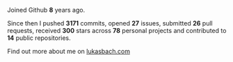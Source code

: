 Joined Github **8** years ago.

Since then I pushed **3171** commits, opened **27** issues, submitted **26** pull requests, received **300** stars across **78** personal projects and contributed to **14** public repositories.

Find out more about me on [lukasbach.com](https://lukasbach.com)
